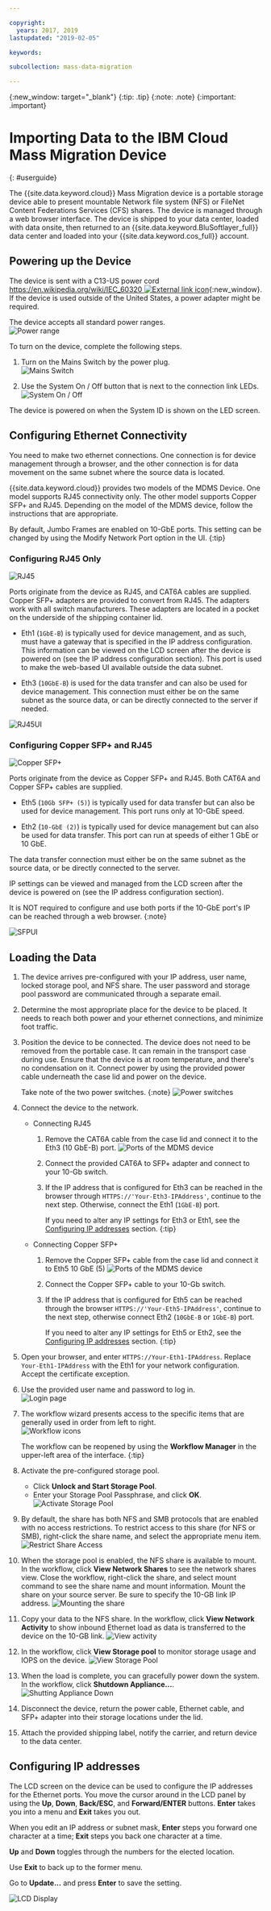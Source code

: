 ```yaml
---

copyright:
  years: 2017, 2019
lastupdated: "2019-02-05"

keywords:

subcollection: mass-data-migration

---
```

{:new_window: target="_blank"}
{:tip: .tip}
{:note: .note}
{:important: .important}

# Importing Data to the IBM Cloud Mass Migration Device
{: #userguide}

The {{site.data.keyword.cloud}} Mass Migration device is a portable storage device able to present mountable Network file system (NFS) or FileNet Content Federations Services (CFS) shares. The device is managed through a web browser interface. The device is shipped to your data center, loaded with data onsite, then returned to an {{site.data.keyword.BluSoftlayer_full}} data center and loaded into your {{site.data.keyword.cos_full}} account.


## Powering up the Device

The device is sent with a C13-US power cord [https://en.wikipedia.org/wiki/IEC_60320 ![External link icon](../../icons/launch-glyph.svg "External link icon")](https://en.wikipedia.org/wiki/IEC_60320){:new_window}. If the device is used outside of the United States, a power adapter might be required.

The device accepts all standard power ranges. <br/>
![Power range](/images/PowerRating.png)

To turn on the device, complete the following steps.
1. Turn on the Mains Switch by the power plug. <br/>
   ![Mains Switch](/images/MDMSPowerOnOff.png)

2. Use the System On / Off button that is next to the connection link LEDs.
   ![System On / Off](/images/MDMSSystemOnOff.png)

The device is powered on when the System ID is shown on the LED screen.


## Configuring Ethernet Connectivity

You need to make two ethernet connections. One connection is for device management through a browser, and the other connection is for data movement on the same subnet where the source data is located.

{{site.data.keyword.cloud}} provides two models of the MDMS Device. One model supports RJ45 connectivity only. The other model supports Copper SFP+ and RJ45. Depending on the model of the MDMS device, follow the instructions that are appropriate.

By default, Jumbo Frames are enabled on 10-GbE ports. This setting can be changed by using the Modify Network Port option in the UI.
{:tip}

### Configuring RJ45 Only

![RJ45](/images/RJ45PortZoom.png)

Ports originate from the device as RJ45, and CAT6A cables are supplied. Copper SFP+ adapters are provided to convert from RJ45. The adapters work with all switch manufacturers. These adapters are located in a pocket on the underside of the shipping container lid.

- Eth1 (`1GbE-B`) is typically used for device management, and as such, must have a gateway that is specified in the IP address configuration. This information can be viewed on the LCD screen after the device is powered on (see the IP address configuration section). This port is used to make the web-based UI available outside the data subnet.

- Eth3 (`10GbE-B`) is used for the data transfer and can also be used for device management. This connection must either be on the same subnet as the source data, or can be directly connected to the server if needed.

![RJ45UI](/images/OSN5.2PortNamesRJ45.png)

### Configuring Copper SFP+ and RJ45

![Copper SFP+](/images/sfp-ports-sized-port5.png)

Ports originate from the device as Copper SFP+ and RJ45. Both CAT6A and Copper SFP+ cables are supplied.

- Eth5 (`10Gb SFP+ (5)`) is typically used for data transfer but can also be used for device management. This port runs only at 10-GbE speed.

- Eth2 (`10-GbE (2)`) is typically used for device management but can also be used for data transfer. This port can run at speeds of either 1 GbE or 10 GbE.


The data transfer connection must either be on the same subnet as the source data, or be directly connected to the server.

IP settings can be viewed and managed from the LCD screen after the device is powered on (see the IP address configuration section).

It is NOT required to configure and use both ports if the 10-GbE port's IP can be reached through a web browser.
{:note}

![SFPUI](/images/OSN5.2PortNamesSFP.png)

## Loading the Data

1.	The device arrives pre-configured with your IP address, user name, locked storage pool, and NFS share. The user password and storage pool password are communicated through a separate email.

2.	Determine the most appropriate place for the device to be placed. It needs to reach both power and your ethernet connections, and minimize foot traffic.

3.	Position the device to be connected. The device does not need to be removed from the portable case. It can remain in the transport case during use. Ensure that the device is at room temperature, and there's no condensation on it. Connect power by using the provided power cable underneath the case lid and power on the device.<br/>

    Take note of the two power switches.
    {:note}
    ![Power switches](/images/MDMSPowerSwitch.png)

4. Connect the device to the network.
    - Connecting RJ45
      1. Remove the CAT6A cable from the case lid and connect it to the Eth3 (10 GbE-B) port.
         ![Ports of the MDMS device](/images/MDMSNewEth1and3.png)
      2. Connect the provided CAT6A to SFP+ adapter and connect to your 10-Gb switch.
      3. If the IP address that is configured for Eth3 can be reached in the browser through `HTTPS://'Your-Eth3-IPAddress'`, continue to the next step. Otherwise, connect the Eth1 (`1GbE-B`) port.<br/>

         If you need to alter any IP settings for Eth3 or Eth1, see the [Configuring IP addresses](#configuring-ip-addresses) section.
         {:tip}

    - Connecting Copper SFP+
      1. Remove the Copper SFP+ cable from the case lid and connect it to Eth5 10 GbE (5)
         ![Ports of the MDMS device](/images/sfp-ports-sized-ports-labeled.png)
      2. Connect the Copper SFP+ cable to your 10-Gb switch.
      3. If the IP address that is configured for Eth5 can be reached through the browser `HTTPS://'Your-Eth5-IPAddress'`, continue to the next step, otherwise connect Eth2 (`10GbE-B` or `1GbE-B`) port.

         If you need to alter any IP settings for Eth5 or Eth2, see the [Configuring IP addresses](#configuring-ip-addresses) section.
         {:tip}

5. Open your browser, and enter `HTTPS://Your-Eth1-IPAddress`. Replace `Your-Eth1-IPAddress` with the Eth1 for your network configuration. Accept the certificate exception.

6. Use the provided user name and password to log in.<br/>
    ![Login page](/images/login.png)

7. The workflow wizard presents access to the specific items that are generally used in order from left to right.<br/>
    ![Workflow icons](/images/workflow.png)

    The workflow can be reopened by using the **Workflow Manager** in the upper-left area of the interface.
    {:tip}

8.	Activate the pre-configured storage pool.
    - Click **Unlock and Start Storage Pool**.
    - Enter your Storage Pool Passphrase, and click **OK**.
      ![Activate Storage Pool](/images/Unlock.png)

9. By default, the share has both NFS and SMB protocols that are enabled with no access restrictions. To restrict access to this share (for NFS or SMB), right-click the share name, and select the appropriate menu item.<br/>
   ![Restrict Share Access](/images/ShareAccessControl.png)

10. When the storage pool is enabled, the NFS share is available to mount. In the workflow, click **View Network Shares** to see the network shares view. Close the workflow, right-click the share, and select mount command to see the share name and mount information. Mount the share on your source server. Be sure to specify the 10-GB link IP address.
    ![Mounting the share](/images/MountCommand.png)

11. Copy your data to the NFS share. In the workflow, click **View Network Activity** to show inbound Ethernet load as data is transferred to the device on the 10-GB link.
    ![View activity](/images/SystemNetworkPerf.png)

12. In the workflow, click **View Storage pool** to monitor storage usage and IOPS on the device.
    ![View Storage Pool](/images/SystemStoragePoolPerf.png)

13.	When the load is complete, you can gracefully power down the system. In the workflow, click **Shutdown Appliance...**.
    ![Shutting Appliance Down](/images/SystemShutdown.png)

14.	Disconnect the device, return the power cable, Ethernet cable, and SFP+ adapter into their storage locations under the lid.

16.	Attach the provided shipping label, notify the carrier, and return device to the data center.


## Configuring IP addresses

The LCD screen on the device can be used to configure the IP addresses for the Ethernet ports. You move the cursor around in the LCD panel by using the **Up**, **Down**, **Back/ESC**, and **Forward/ENTER** buttons. **Enter** takes you into a menu and **Exit** takes you out.

When you edit an IP address or subnet mask, **Enter** steps you forward one character at a time; **Exit** steps you back one character at a time.

**Up** and **Down** toggles through the numbers for the elected location.

Use **Exit** to back up to the former menu.

Go to **Update...** and press **Enter** to save the setting.

  ![LCD Display](/images/MDMSLCD.png)
